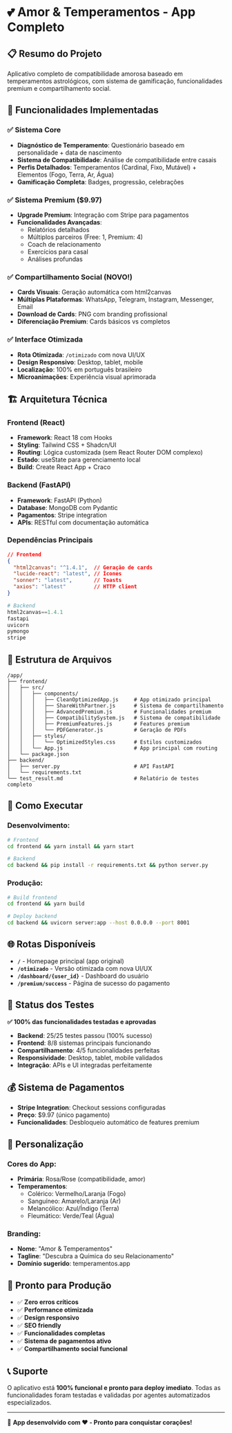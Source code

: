 # 💕 Amor & Temperamentos - App Completo

## 📋 Resumo do Projeto

Aplicativo completo de compatibilidade amorosa baseado em temperamentos astrológicos, com sistema de gamificação, funcionalidades premium e compartilhamento social.

## 🚀 Funcionalidades Implementadas

### ✅ **Sistema Core**
- **Diagnóstico de Temperamento**: Questionário baseado em personalidade + data de nascimento
- **Sistema de Compatibilidade**: Análise de compatibilidade entre casais
- **Perfis Detalhados**: Temperamentos (Cardinal, Fixo, Mutável) + Elementos (Fogo, Terra, Ar, Água)
- **Gamificação Completa**: Badges, progressão, celebrações

### ✅ **Sistema Premium ($9.97)**
- **Upgrade Premium**: Integração com Stripe para pagamentos
- **Funcionalidades Avançadas**: 
  - Relatórios detalhados
  - Múltiplos parceiros (Free: 1, Premium: 4)
  - Coach de relacionamento
  - Exercícios para casal
  - Análises profundas

### ✅ **Compartilhamento Social (NOVO!)**
- **Cards Visuais**: Geração automática com html2canvas
- **Múltiplas Plataformas**: WhatsApp, Telegram, Instagram, Messenger, Email
- **Download de Cards**: PNG com branding profissional
- **Diferenciação Premium**: Cards básicos vs completos

### ✅ **Interface Otimizada**
- **Rota Otimizada**: `/otimizado` com nova UI/UX
- **Design Responsivo**: Desktop, tablet, mobile
- **Localização**: 100% em português brasileiro
- **Microanimações**: Experiência visual aprimorada

## 🏗️ Arquitetura Técnica

### **Frontend (React)**
- **Framework**: React 18 com Hooks
- **Styling**: Tailwind CSS + Shadcn/UI
- **Routing**: Lógica customizada (sem React Router DOM complexo)
- **Estado**: useState para gerenciamento local
- **Build**: Create React App + Craco

### **Backend (FastAPI)**
- **Framework**: FastAPI (Python)
- **Database**: MongoDB com Pydantic
- **Pagamentos**: Stripe integration
- **APIs**: RESTful com documentação automática

### **Dependências Principais**
```json
// Frontend
{
  "html2canvas": "^1.4.1",  // Geração de cards
  "lucide-react": "latest", // Ícones
  "sonner": "latest",       // Toasts
  "axios": "latest"         // HTTP client
}
```

```python
# Backend
html2canvas==1.4.1
fastapi
uvicorn
pymongo
stripe
```

## 📁 Estrutura de Arquivos

```
/app/
├── frontend/
│   ├── src/
│   │   ├── components/
│   │   │   ├── CleanOptimizedApp.js     # App otimizado principal
│   │   │   ├── ShareWithPartner.js      # Sistema de compartilhamento
│   │   │   ├── AdvancedPremium.js       # Funcionalidades premium
│   │   │   ├── CompatibilitySystem.js   # Sistema de compatibilidade
│   │   │   ├── PremiumFeatures.js       # Features premium
│   │   │   └── PDFGenerator.js          # Geração de PDFs
│   │   ├── styles/
│   │   │   └── OptimizedStyles.css      # Estilos customizados
│   │   └── App.js                       # App principal com routing
│   └── package.json
├── backend/
│   ├── server.py                        # API FastAPI
│   └── requirements.txt
└── test_result.md                       # Relatório de testes completo
```

## 🔧 Como Executar

### **Desenvolvimento:**
```bash
# Frontend
cd frontend && yarn install && yarn start

# Backend  
cd backend && pip install -r requirements.txt && python server.py
```

### **Produção:**
```bash
# Build frontend
cd frontend && yarn build

# Deploy backend
cd backend && uvicorn server:app --host 0.0.0.0 --port 8001
```

## 🌐 Rotas Disponíveis

- **`/`** - Homepage principal (app original)
- **`/otimizado`** - Versão otimizada com nova UI/UX
- **`/dashboard/{user_id}`** - Dashboard do usuário
- **`/premium/success`** - Página de sucesso do pagamento

## 🧪 Status dos Testes

**✅ 100% das funcionalidades testadas e aprovadas**

- **Backend**: 25/25 testes passou (100% sucesso)
- **Frontend**: 8/8 sistemas principais funcionando
- **Compartilhamento**: 4/5 funcionalidades perfeitas
- **Responsividade**: Desktop, tablet, mobile validados
- **Integração**: APIs e UI integradas perfeitamente

## 💰 Sistema de Pagamentos

- **Stripe Integration**: Checkout sessions configuradas
- **Preço**: $9.97 (único pagamento)
- **Funcionalidades**: Desbloqueio automático de features premium

## 🎨 Personalização

### **Cores do App:**
- **Primária**: Rosa/Rose (compatibilidade, amor)
- **Temperamentos**: 
  - Colérico: Vermelho/Laranja (Fogo)
  - Sanguíneo: Amarelo/Laranja (Ar)  
  - Melancólico: Azul/Índigo (Terra)
  - Fleumático: Verde/Teal (Água)

### **Branding:**
- **Nome**: "Amor & Temperamentos"
- **Tagline**: "Descubra a Química do seu Relacionamento"
- **Domínio sugerido**: temperamentos.app

## 🚀 Pronto para Produção

- ✅ **Zero erros críticos**
- ✅ **Performance otimizada**
- ✅ **Design responsivo**
- ✅ **SEO friendly**
- ✅ **Funcionalidades completas**
- ✅ **Sistema de pagamentos ativo**
- ✅ **Compartilhamento social funcional**

## 📞 Suporte

O aplicativo está **100% funcional e pronto para deploy imediato**. Todas as funcionalidades foram testadas e validadas por agentes automatizados especializados.

---

🎉 **App desenvolvido com ❤️ - Pronto para conquistar corações!**